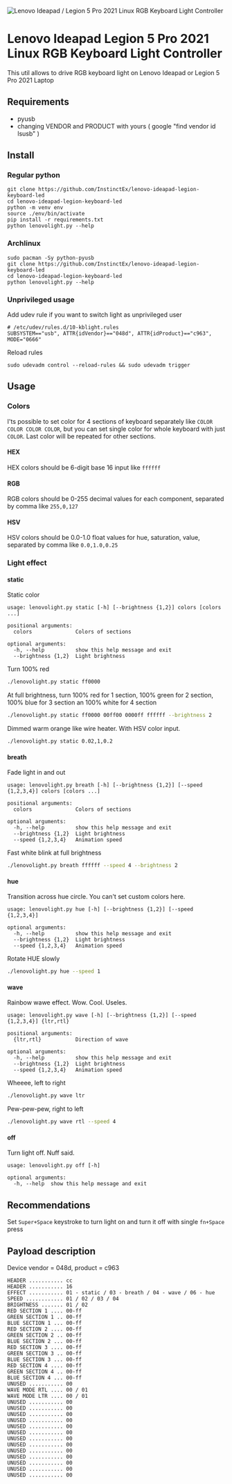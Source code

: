 ![Lenovo Ideapad / Legion 5 Pro 2021 Linux RGB Keyboard Light Controller](https://i.imgur.com/FhBMS9W.jpg)

# Lenovo Ideapad Legion 5 Pro 2021 Linux RGB Keyboard Light Controller

This util allows to drive RGB keyboard light on Lenovo Ideapad or Legion 5 Pro 2021 Laptop

## Requirements

* pyusb
* changing VENDOR and PRODUCT with yours ( google "find vendor id lsusb" )

## Install

### Regular python
```
git clone https://github.com/InstinctEx/lenovo-ideapad-legion-keyboard-led
cd lenovo-ideapad-legion-keyboard-led
python -m venv env
source ./env/bin/activate
pip install -r requirements.txt
python lenovolight.py --help
```

### Archlinux
```
sudo pacman -Sy python-pyusb
git clone https://github.com/InstinctEx/lenovo-ideapad-legion-keyboard-led
cd lenovo-ideapad-legion-keyboard-led
python lenovolight.py --help
```

### Unprivileged usage

Add udev rule if you want to switch light as unprivileged user
```
# /etc/udev/rules.d/10-kblight.rules
SUBSYSTEM=="usb", ATTR{idVendor}=="048d", ATTR{idProduct}=="c963", MODE="0666"
```

Reload rules
```
sudo udevadm control --reload-rules && sudo udevadm trigger
```

## Usage

### Colors

I'ts possible to set color for 4 sections of keyboard separately like `COLOR COLOR COLOR COLOR`, but you can set single color for whole keyboard with just `COLOR`. Last color will be repeated for other sections.

#### HEX
HEX colors should be 6-digit base 16 input like `ffffff`

#### RGB
RGB colors should be 0-255 decimal values for each component, separated by comma like `255,0,127`

#### HSV
HSV colors should be 0.0-1.0 float values for hue, saturation, value, separated by comma like `0.0,1.0,0.25`

### Light effect

#### statiс
Static color

```
usage: lenovolight.py static [-h] [--brightness {1,2}] colors [colors ...]

positional arguments:
  colors              Colors of sections

optional arguments:
  -h, --help          show this help message and exit
  --brightness {1,2}  Light brightness
```

Turn 100% red
```sh
./lenovolight.py static ff0000
```

At full brightness, turn 100% red for 1 section, 100% green for 2 section, 100% blue for 3 section an 100% white for 4 section
```sh
./lenovolight.py static ff0000 00ff00 0000ff ffffff --brightness 2
```

Dimmed warm orange like wire heater. With HSV color input.
```sh
./lenovolight.py static 0.02,1,0.2
```

#### breath
Fade light in and out
```
usage: lenovolight.py breath [-h] [--brightness {1,2}] [--speed {1,2,3,4}] colors [colors ...]

positional arguments:
  colors              Colors of sections

optional arguments:
  -h, --help          show this help message and exit
  --brightness {1,2}  Light brightness
  --speed {1,2,3,4}   Animation speed
```

Fast white blink at full brightness
```sh
./lenovolight.py breath ffffff --speed 4 --brightness 2
```

#### hue
Transition across hue circle. You can't set custom colors here.
```
usage: lenovolight.py hue [-h] [--brightness {1,2}] [--speed {1,2,3,4}]

optional arguments:
  -h, --help          show this help message and exit
  --brightness {1,2}  Light brightness
  --speed {1,2,3,4}   Animation speed
```

Rotate HUE slowly
```sh
./lenovolight.py hue --speed 1
```


#### wave
Rainbow wawe effect. Wow. Cool. Useles.
```
usage: lenovolight.py wave [-h] [--brightness {1,2}] [--speed {1,2,3,4}] {ltr,rtl}

positional arguments:
  {ltr,rtl}           Direction of wave

optional arguments:
  -h, --help          show this help message and exit
  --brightness {1,2}  Light brightness
  --speed {1,2,3,4}   Animation speed
```

Wheeee, left to right
```sh
./lenovolight.py wave ltr
```

Pew-pew-pew, right to left
```sh
./lenovolight.py wave rtl --speed 4
```

#### off
Turn light off. Nuff said.
```
usage: lenovolight.py off [-h]

optional arguments:
  -h, --help  show this help message and exit
```


## Recommendations
Set `Super+Space` keystroke to turn light on and turn it off with single `fn+Space` press

## Payload description
Device vendor = 048d, product = c963

```
HEADER ........... cc
HEADER ........... 16
EFFECT ........... 01 - static / 03 - breath / 04 - wave / 06 - hue
SPEED ............ 01 / 02 / 03 / 04
BRIGHTNESS ....... 01 / 02
RED SECTION 1 .... 00-ff
GREEN SECTION 1 .. 00-ff
BLUE SECTION 1 ... 00-ff
RED SECTION 2 .... 00-ff
GREEN SECTION 2 .. 00-ff
BLUE SECTION 2 ... 00-ff
RED SECTION 3 .... 00-ff
GREEN SECTION 3 .. 00-ff
BLUE SECTION 3 ... 00-ff
RED SECTION 4 .... 00-ff
GREEN SECTION 4 .. 00-ff
BLUE SECTION 4 ... 00-ff
UNUSED ........... 00
WAVE MODE RTL .... 00 / 01
WAVE MODE LTR .... 00 / 01
UNUSED ........... 00
UNUSED ........... 00
UNUSED ........... 00
UNUSED ........... 00
UNUSED ........... 00
UNUSED ........... 00
UNUSED ........... 00
UNUSED ........... 00
UNUSED ........... 00
UNUSED ........... 00
UNUSED ........... 00
UNUSED ........... 00
UNUSED ........... 00
```
